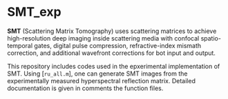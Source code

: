 # SMT_exp

**SMT** (Scattering Matrix Tomography) uses scattering matrices to achieve high-resolution deep imaging inside scattering media with confocal spatio-temporal gates, digital pulse compression, refractive-index mismath correction, and additional wavefront corrections for bot input and output.

This repository includes codes used in the epxerimental implementation of SMT.
Using [<code>ru_all.m</code>], one can generate SMT images from the experimentally measured hyperspectral reflection matrix.
Detailed documentation is given in comments the function files.
